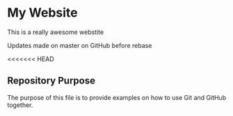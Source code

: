 # My Website

This is a really awesome webstite

Updates made on master on GitHub before rebase

<<<<<<< HEAD
## Repository Purpose 

The purpose of this file is to provide examples 
on how to use Git and GitHub together.